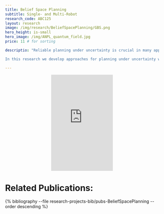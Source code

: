 ```yaml
---
title: Belief Space Planning
subtitle: Single- and Multi-Robot
research_code: ABC125
layout: research
image: /img/research/BeliefSpacePlanning/GBS.png
hero_height: is-small
hero_image: /img/ANPL_quantum_field.jpg 
price: 11 # for sorting 

descriptio: "Reliable planning under uncertainty is crucial in many application endeavors in which the platform operates in full or partial autonomy, such as autonomous navigation and exploration, monitoring, surveillance and robotic surgery. Autonomous operation in complex unknown scenarios involves a deep intertwining of estimation and planning capabilities. The agent has to fuse sensor measurements in order to infer its state and to build a model of the surrounding environment. Moreover, accomplishing given goals with high accuracy and robustness requires accounting for different sources of uncertainty within motion planning. Consequently, planning should be done in the belief space, a problem also known as partially observable Markov decision process (POMDP).

In this research we develop approaches for planning under uncertainty when the environment model in which the platform operates is unknown or uncertain, and in lack of sources of absolute information (e.g. no GPS). We represent the agent state and the state of the surrounding environment within the belief space, and investigate approaches for planning in the continuous domain."

---
```


<!-- add  youtube and bibliography Here-->

<div style="display: flex; justify-content: center;">
    <iframe width="40%" height="315" src="https://www.youtube.com/embed/9e8pflrSj_o" frameborder="0" allow="accelerometer; autoplay; clipboard-write; encrypted-media; gyroscope; picture-in-picture" allowfullscreen></iframe>
</div>



# Related Publications: 
{% bibliography --file research-projects-bib/pubs-BeliefSpacePlanning --order descending %}

